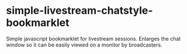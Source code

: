 simple-livestream-chatstyle-bookmarklet
=======================================

Simple javascript bookmarklet for livestream sessions. Enlarges the chat window so it can be easily viewed on a monitor by broadcasters.